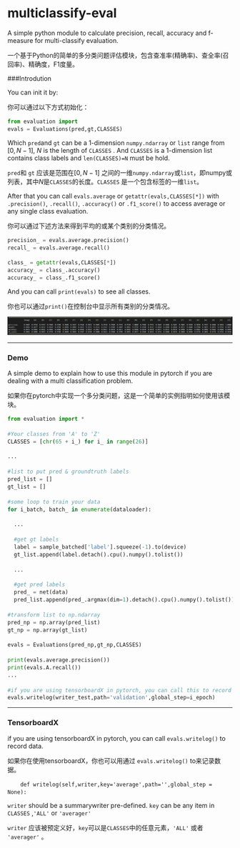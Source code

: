 # multiclassify-eval

A simple python module to calculate precision, recall,  accuracy and f-measure for multi-classify evaluation.

一个基于Python的简单的多分类问题评估模块，包含查准率(精确率)、查全率(召回率)、精确度，F1度量。



###Introdution

You can init it by:

你可以通过以下方式初始化：

```python
from evaluation import 
evals = Evaluations(pred,gt,CLASSES)
```

Which `pred`and `gt`  can be a 1-dimension `numpy.ndarray` or `list` range from $[0, N-1]$, $N$ is the length of `CLASSES` . And `CLASSES` is a 1-dimension list contains class labels and `len(CLASSES)=N` must be hold.

`pred`和 `gt` 应该是范围在$[0, N-1]$ 之间的一维`numpy.ndarray`或`list`，即numpy或列表，其中$N$是`CLASSES`的长度。`CLASSES` 是一个包含标签的一维`list`。



After that you can call `evals.average` or `getattr(evals,CLASSES[*])` with `.precision()`, `.recall()`, `.accuracy()`  or `.f1_score()`  to access average or any single class evaluation.

你可以通过下述方法来得到平均的或某个类别的分类情况。

```python
precision_ = evals.average.precision()
recall_ = evals.average.recall()

class_ = getattr(evals,CLASSES[*])
accuracy_ = class_.accuracy()
accuracy_ = class_.f1_score()
```



And you can call `print(evals)`  to see all classes.

你也可以通过`print()`在控制台中显示所有类别的分类情况。

![Test](pics/Test-6471436.PNG)

---

### Demo

A simple demo to explain how to use this module in pytorch if you are dealing with a multi classification problem.

如果你在pytorch中实现一个多分类问题，这是一个简单的实例指明如何使用该模块。

```python
from evaluation import *

#Your classes from 'A' to 'Z'
CLASSES = [chr(65 + i_) for i_ in range(26)]

...

#list to put pred & groundtruth labels
pred_list = []
gt_list = []

#some loop to train your data
for i_batch, batch_ in enumerate(dataloader):
  
  ...
  
  #get gt labels
  label = sample_batched['label'].squeeze(-1).to(device)
  gt_list.append(label.detach().cpu().numpy().tolist())
  
  ...
  
  #get pred labels
  pred_ = net(data)
  pred_list.append(pred_.argmax(dim=1).detach().cpu().numpy().tolist())

#transform list to np.ndarray
pred_np = np.array(pred_list)
gt_np = np.array(gt_list)

evals = Evaluations(pred_np,gt_np,CLASSES)

print(evals.average.precision())
print(evals.A.recall())
...

#if you are using tensorboardX in pytorch, you can call this to record data
evals.writelog(writer_test,path='validation',global_step=i_epoch)
```

---

### TensorboardX

if you are using tensorboardX in pytorch, you can call `evals.writelog()` to record data.

如果你在使用tensorboardX，你也可以用通过 `evals.writelog()` to来记录数据。

`    def writelog(self,writer,key='average',path='',global_step = None):`

`writer` should be a summarywriter pre-defined. `key` can be any item in `CLASSES`  ,`'ALL'`  or `'averager'` 

`writer` 应该被预定义好，`key`可以是`CLASSES`中的任意元素，`'ALL'` 或者 `'averager'` 。
